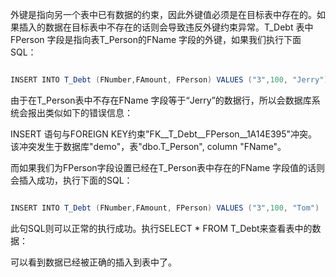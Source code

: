 外键是指向另一个表中已有数据的约束，因此外键值必须是在目标表中存在的。如果插入的数据在目标表中不存在的话则会导致违反外键约束异常。T_Debt 表中FPerson 字段是指向表T_Person的FName 字段的外键，如果我们执行下面SQL：
```java  
INSERT INTO T_Debt (FNumber,FAmount, FPerson) VALUES ("3",100, "Jerry")
```
由于在T_Person表中不存在FName 字段等于“Jerry”的数据行，所以会数据库系统会报出类似如下的错误信息：
INSERT 语句与FOREIGN KEY约束"FK__T_Debt__FPerson__1A14E395"冲突。该冲突发生于数据库"demo"，表"dbo.T_Person", column "FName"。
而如果我们为FPerson字段设置已经在T_Person表中存在的FName 字段值的话则会插入成功，执行下面的SQL：
```java  
INSERT INTO T_Debt (FNumber,FAmount, FPerson) VALUES ("3",100, "Tom")
```
此句SQL则可以正常的执行成功。执行SELECT * FROM T_Debt来查看表中的数据：
  
可以看到数据已经被正确的插入到表中了。